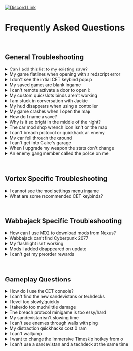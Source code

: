 [![Discord Link](https://i.imgur.com/OehZMjj.png)](https://discord.gg/eJdMQKnQVt "Discord for Support and Feedback")

# Frequently Asked Questions

&#10240;

## General Troubleshooting

<details>
  <summary>Can I add this list to my existing save?</summary>
  &#10240;
  
  Lorem ipsum dolor sit amet, consectetur adipiscing elit. Sed euismod ac dolor vel pharetra. Sed gravida purus a dolor lobortis, sed bibendum dolor rutrum.
  
  ![test](https://i.imgur.com/8Rfy44l.png)
  
  test
  
</details>

<details>
  <summary>My game flatlines when opening with a redscript error</summary>
  &#10240;
  
  Lorem ipsum dolor sit amet, consectetur adipiscing elit. Sed euismod ac dolor vel pharetra. Sed gravida purus a dolor lobortis, sed bibendum dolor rutrum.
  
</details>

<details>
  <summary>I don't see the initial CET keybind popup</summary>
  &#10240;
  
  Lorem ipsum dolor sit amet, consectetur adipiscing elit. Sed euismod ac dolor vel pharetra. Sed gravida purus a dolor lobortis, sed bibendum dolor rutrum.
  
</details>

<details>
  <summary>My saved games are blank ingame</summary>
  &#10240;
  
  Lorem ipsum dolor sit amet, consectetur adipiscing elit. Sed euismod ac dolor vel pharetra. Sed gravida purus a dolor lobortis, sed bibendum dolor rutrum.
  
</details>

<details>
  <summary>I can't remote activate a door to open it</summary>
  &#10240;
  
  Lorem ipsum dolor sit amet, consectetur adipiscing elit. Sed euismod ac dolor vel pharetra. Sed gravida purus a dolor lobortis, sed bibendum dolor rutrum.
  
</details>

<details>
  <summary>My custom quickslots binds aren't working</summary>
  &#10240;
  
  Lorem ipsum dolor sit amet, consectetur adipiscing elit. Sed euismod ac dolor vel pharetra. Sed gravida purus a dolor lobortis, sed bibendum dolor rutrum.
  
</details>

<details>
  <summary>I am stuck in conversation with Jackie</summary>
  &#10240;
  
  Lorem ipsum dolor sit amet, consectetur adipiscing elit. Sed euismod ac dolor vel pharetra. Sed gravida purus a dolor lobortis, sed bibendum dolor rutrum.
  
</details>

<details>
  <summary>My hud disappears when using a controller</summary>
  &#10240;
  
  Lorem ipsum dolor sit amet, consectetur adipiscing elit. Sed euismod ac dolor vel pharetra. Sed gravida purus a dolor lobortis, sed bibendum dolor rutrum.
  
</details>

<details>
  <summary>My game crashes when I open the map</summary>
  &#10240;
  
  Lorem ipsum dolor sit amet, consectetur adipiscing elit. Sed euismod ac dolor vel pharetra. Sed gravida purus a dolor lobortis, sed bibendum dolor rutrum.
  
</details>

<details>
  <summary>How do I name a save?</summary>
  &#10240;
  
  Lorem ipsum dolor sit amet, consectetur adipiscing elit. Sed euismod ac dolor vel pharetra. Sed gravida purus a dolor lobortis, sed bibendum dolor rutrum.
  
</details>

<details>
  <summary>Why is it so bright in the middle of the night?</summary>
  &#10240;
  
  Lorem ipsum dolor sit amet, consectetur adipiscing elit. Sed euismod ac dolor vel pharetra. Sed gravida purus a dolor lobortis, sed bibendum dolor rutrum.
  
</details>

<details>
  <summary>The car mod shop wrench icon isn't on the map</summary>
  &#10240;
  
  Lorem ipsum dolor sit amet, consectetur adipiscing elit. Sed euismod ac dolor vel pharetra. Sed gravida purus a dolor lobortis, sed bibendum dolor rutrum.
  
</details>

<details>
  <summary>I can't breach protocol or quickhack an enemy</summary>
  &#10240;
  
  Lorem ipsum dolor sit amet, consectetur adipiscing elit. Sed euismod ac dolor vel pharetra. Sed gravida purus a dolor lobortis, sed bibendum dolor rutrum.
  
</details>

<details>
  <summary>My car fell through the ground</summary>
  &#10240;
  
  Lorem ipsum dolor sit amet, consectetur adipiscing elit. Sed euismod ac dolor vel pharetra. Sed gravida purus a dolor lobortis, sed bibendum dolor rutrum.
  
</details>

<details>
  <summary>I can't get into Claire's garage</summary>
  &#10240;
  
  Lorem ipsum dolor sit amet, consectetur adipiscing elit. Sed euismod ac dolor vel pharetra. Sed gravida purus a dolor lobortis, sed bibendum dolor rutrum.
  
</details>

<details>
  <summary>When I upgrade my weapon the stats don't change</summary>
  &#10240;
  
  Lorem ipsum dolor sit amet, consectetur adipiscing elit. Sed euismod ac dolor vel pharetra. Sed gravida purus a dolor lobortis, sed bibendum dolor rutrum.
  
</details>

<details>
  <summary>An enemy gang member called the police on me</summary>
  &#10240;
  
  Lorem ipsum dolor sit amet, consectetur adipiscing elit. Sed euismod ac dolor vel pharetra. Sed gravida purus a dolor lobortis, sed bibendum dolor rutrum.
  
</details>

&#10240;

## Vortex Specific Troubleshooting

<details>
  <summary>I cannot see the mod settings menu ingame</summary>
  &#10240;
  
  Lorem ipsum dolor sit amet, consectetur adipiscing elit. Sed euismod ac dolor vel pharetra. Sed gravida purus a dolor lobortis, sed bibendum dolor rutrum.
  
</details>

<details>
  <summary>What are some recommended CET keybinds?</summary>
  &#10240;
  
  Lorem ipsum dolor sit amet, consectetur adipiscing elit. Sed euismod ac dolor vel pharetra. Sed gravida purus a dolor lobortis, sed bibendum dolor rutrum.
  
</details>

&#10240;

## Wabbajack Specific Troubleshooting

<details>
  <summary>How can I use MO2 to download mods from Nexus?</summary>
  &#10240;
  
  Lorem ipsum dolor sit amet, consectetur adipiscing elit. Sed euismod ac dolor vel pharetra. Sed gravida purus a dolor lobortis, sed bibendum dolor rutrum.
  
</details>

<details>
  <summary>Wabbajack can't find Cyberpunk 2077</summary>
  &#10240;
  
  Lorem ipsum dolor sit amet, consectetur adipiscing elit. Sed euismod ac dolor vel pharetra. Sed gravida purus a dolor lobortis, sed bibendum dolor rutrum.
  
</details>

<details>
  <summary>My flashlight isn't working</summary>
  &#10240;
  
  Lorem ipsum dolor sit amet, consectetur adipiscing elit. Sed euismod ac dolor vel pharetra. Sed gravida purus a dolor lobortis, sed bibendum dolor rutrum.
  
</details>

<details>
  <summary>Mods I added disappeared on update</summary>
  &#10240;
  
  Lorem ipsum dolor sit amet, consectetur adipiscing elit. Sed euismod ac dolor vel pharetra. Sed gravida purus a dolor lobortis, sed bibendum dolor rutrum.
  
</details>

<details>
  <summary>I can't get my preorder rewards</summary>
  &#10240;
  
  Lorem ipsum dolor sit amet, consectetur adipiscing elit. Sed euismod ac dolor vel pharetra. Sed gravida purus a dolor lobortis, sed bibendum dolor rutrum.
  
</details>

&#10240;

## Gameplay Questions

<details>
  <summary>How do I use the CET console?</summary>
  &#10240;
  
  Lorem ipsum dolor sit amet, consectetur adipiscing elit. Sed euismod ac dolor vel pharetra. Sed gravida purus a dolor lobortis, sed bibendum dolor rutrum.
  
</details>

<details>
  <summary>I can't find the new sandevistans or techdecks</summary>
  &#10240;
  
  Lorem ipsum dolor sit amet, consectetur adipiscing elit. Sed euismod ac dolor vel pharetra. Sed gravida purus a dolor lobortis, sed bibendum dolor rutrum.
  
</details>

<details>
  <summary>I level too slowly/quickly</summary>
  &#10240;
  
  Lorem ipsum dolor sit amet, consectetur adipiscing elit. Sed euismod ac dolor vel pharetra. Sed gravida purus a dolor lobortis, sed bibendum dolor rutrum.
  
</details>

<details>
  <summary>I take/do too much/little damage</summary>
  &#10240;
  
  Lorem ipsum dolor sit amet, consectetur adipiscing elit. Sed euismod ac dolor vel pharetra. Sed gravida purus a dolor lobortis, sed bibendum dolor rutrum.
  
</details>

<details>
  <summary>The breach protocol minigame is too easy/hard</summary>
  &#10240;
  
  Lorem ipsum dolor sit amet, consectetur adipiscing elit. Sed euismod ac dolor vel pharetra. Sed gravida purus a dolor lobortis, sed bibendum dolor rutrum.
  
</details>

<details>
  <summary>My sandevistan isn't slowing time</summary>
  &#10240;
  
  Lorem ipsum dolor sit amet, consectetur adipiscing elit. Sed euismod ac dolor vel pharetra. Sed gravida purus a dolor lobortis, sed bibendum dolor rutrum.
  
</details>

<details>
  <summary>I can't see enemies through walls with ping</summary>
  &#10240;
  
  Lorem ipsum dolor sit amet, consectetur adipiscing elit. Sed euismod ac dolor vel pharetra. Sed gravida purus a dolor lobortis, sed bibendum dolor rutrum.
  
</details>

<details>
  <summary>My distraction quickhacks cost 0 ram</summary>
  &#10240;
  
  Lorem ipsum dolor sit amet, consectetur adipiscing elit. Sed euismod ac dolor vel pharetra. Sed gravida purus a dolor lobortis, sed bibendum dolor rutrum.
  
</details>

<details>
  <summary>I can't walljump</summary>
  &#10240;
  
  Lorem ipsum dolor sit amet, consectetur adipiscing elit. Sed euismod ac dolor vel pharetra. Sed gravida purus a dolor lobortis, sed bibendum dolor rutrum.
  
</details>

<details>
  <summary>I want to change the Immersive Timeskip hotkey from o</summary>
  &#10240;
  
  Lorem ipsum dolor sit amet, consectetur adipiscing elit. Sed euismod ac dolor vel pharetra. Sed gravida purus a dolor lobortis, sed bibendum dolor rutrum.
  
</details>

<details>
  <summary>I can't use a sandevistan and a techdeck at the same time</summary>
  &#10240;
  
  Lorem ipsum dolor sit amet, consectetur adipiscing elit. Sed euismod ac dolor vel pharetra. Sed gravida purus a dolor lobortis, sed bibendum dolor rutrum.
  
</details>
